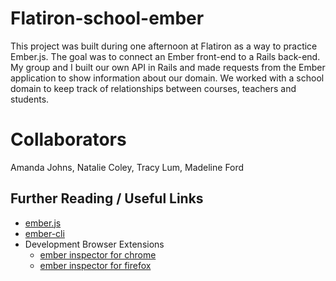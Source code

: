 # Flatiron-school-ember

This project was built during one afternoon at Flatiron as a way to practice Ember.js. The goal was to connect an Ember front-end to a Rails back-end. My group and I built our own API in Rails and made requests from the Ember application to show information about our domain. We worked with a school domain to keep track of relationships between courses, teachers and students.

# Collaborators

Amanda Johns, Natalie Coley, Tracy Lum, Madeline Ford

## Further Reading / Useful Links

* [ember.js](http://emberjs.com/)
* [ember-cli](http://www.ember-cli.com/)
* Development Browser Extensions
  * [ember inspector for chrome](https://chrome.google.com/webstore/detail/ember-inspector/bmdblncegkenkacieihfhpjfppoconhi)
  * [ember inspector for firefox](https://addons.mozilla.org/en-US/firefox/addon/ember-inspector/)

